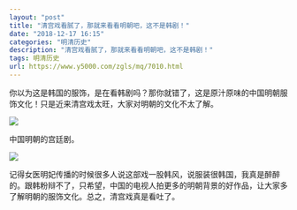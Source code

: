 ```yaml
---
layout: "post"
title: "清宫戏看腻了，那就来看看明朝吧，这不是韩剧！"
date: "2018-12-17 16:15"
categories: "明清历史"
description: "清宫戏看腻了，那就来看看明朝吧，这不是韩剧！"
tags: 明清历史
url: https://www.y5000.com/zgls/mq/7010.html
---
```






你以为这是韩国的服饰，是在看韩剧吗？那你就错了，这是原汁原味的中国明朝服饰文化！只是近来清宫戏太旺，大家对明朝的文化不太了解。

![](https://img.y5000.com/uploads/allimg/161212/1333001254-0.jpg)

中国明朝的宫廷剧。

![](https://img.y5000.com/uploads/allimg/161212/133300IA-1.jpg)

记得女医明妃传播的时候很多人说这部戏一股韩风，说服装很韩国，我真是醉醉的。跟韩粉辩不了，只希望，中国的电视人拍更多的明朝背景的好作品，让大家多了解明朝的服饰文化。总之，清宫戏真是看吐了。

